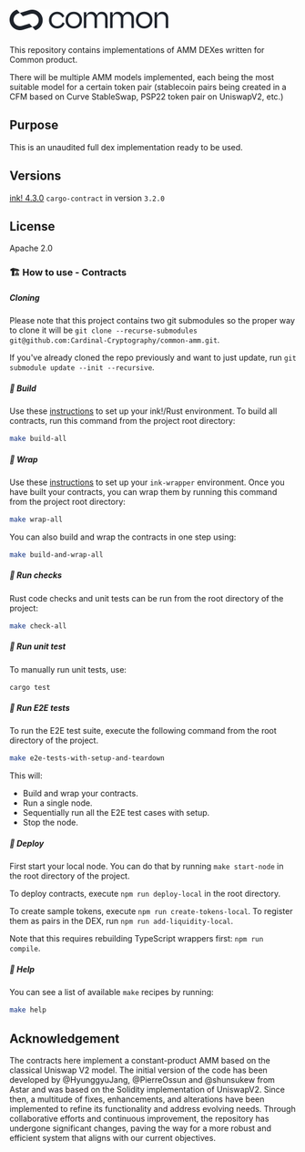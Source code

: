 # ![Common logo](common_logo.svg "Common logo")


This repository contains implementations of AMM DEXes written for Common product.

There will be multiple AMM models implemented, each being the most suitable model for a certain token pair (stablecoin pairs being created in a CFM based on Curve StableSwap, PSP22 token pair on UniswapV2, etc.)

## Purpose

This is an unaudited full dex implementation ready to be used.

## Versions

[ink! 4.3.0](https://github.com/paritytech/ink/tree/v4.3.0)
`cargo-contract` in version `3.2.0`

## License

Apache 2.0

### 🏗️ How to use - Contracts

##### Cloning

Please note that this project contains two git submodules so the proper way to clone it will be `git clone --recurse-submodules git@github.com:Cardinal-Cryptography/common-amm.git`.

If you've already cloned the repo previously and want to just update, run `git submodule update --init --recursive`.

##### 💫 Build

Use these [instructions](https://use.ink/getting-started/setup) to set up your ink!/Rust environment.
To build all contracts, run this command from the project root directory:

```sh
make build-all
```

##### 💫 Wrap

Use these [instructions](https://github.com/Cardinal-Cryptography/ink-wrapper#installation) to set up your `ink-wrapper` environment.
Once you have built your contracts, you can wrap them by running this command from the project root directory:

```sh
make wrap-all
```

You can also build and wrap the contracts in one step using:

```sh
make build-and-wrap-all
```

##### 💫 Run checks

Rust code checks and unit tests can be run from the root directory of the project:

```sh
make check-all
```

##### 💫 Run unit test

To manually run unit tests, use:

```sh
cargo test
```

##### 💫 Run E2E tests

To run the E2E test suite, execute the following command from the root directory of the project.

```sh
make e2e-tests-with-setup-and-teardown
```

This will:

- Build and wrap your contracts.
- Run a single node.
- Sequentially run all the E2E test cases with setup.
- Stop the node.

##### 💫 Deploy

First start your local node. You can do that by running `make start-node` in the root directory of the project.

To deploy contracts, execute `npm run deploy-local` in the root directory.

To create sample tokens, execute `npm run create-tokens-local`.
To register them as pairs in the DEX, run `npm run add-liquidity-local`.

Note that this requires rebuilding TypeScript wrappers first: `npm run compile`.

##### 💫 Help

You can see a list of available `make` recipes by running:

```sh
make help
```

## Acknowledgement

The contracts here implement a constant-product AMM based on the classical Uniswap V2 model. The initial version of the code has been developed by @HyunggyuJang, @PierreOssun and @shunsukew from Astar and was based on the Solidity implementation of UniswapV2. Since then, a multitude of fixes, enhancements, and alterations have been implemented to refine its functionality and address evolving needs. Through collaborative efforts and continuous improvement, the repository has undergone significant changes, paving the way for a more robust and efficient system that aligns with our current objectives.
